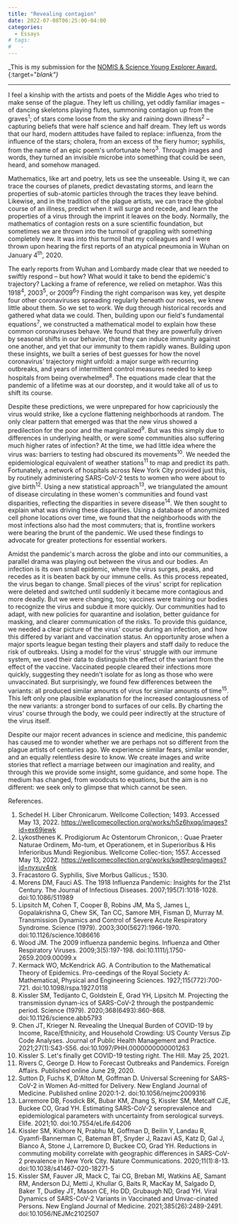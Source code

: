 ```yaml
---
title: "Revealing contagion"
date: 2022-07-08T06:25:00-04:00
categories:
  - Essays
# tags:
#   - 
---
```


_This is my submission for the [NOMIS & Science Young Explorer Award.](https://www.science.org/content/page/nomis-science-young-explorer-award){:target="_blank"}_

---

I feel a kinship with the artists and poets of the Middle Ages who tried to make sense of the plague. They left us chilling, yet oddly familiar images – of dancing skeletons playing flutes, summoning contagion up from the graves<sup>1</sup>; of stars come loose from the sky and raining down illness<sup>2</sup> – capturing beliefs that were half science and half dream. They left us words that our hard, modern attitudes have failed to replace: influenza, from the influence of the stars; cholera, from an excess of the fiery humor; syphilis, from the name of an epic poem's unfortunate hero<sup>3</sup>. Through images and words, they turned an invisible microbe into something that could be seen, heard, and somehow managed.

Mathematics, like art and poetry, lets us see the unseeable. Using it, we can trace the courses of planets, predict devastating storms, and learn the properties of sub-atomic particles through the traces they leave behind. Likewise, and in the tradition of the plague artists, we can trace the global course of an illness, predict when it will surge and recede, and learn the properties of a virus through the imprint it leaves on the body. Normally, the mathematics of contagion rests on a sure scientific foundation, but sometimes we are thrown into the turmoil of grappling with something completely new. It was into this turmoil that my colleagues and I were thrown upon hearing the first reports of an atypical pneumonia in Wuhan on January 4<sup>th</sup>, 2020.

The early reports from Wuhan and Lombardy made clear that we needed to swiftly respond – but how? What would it take to bend the epidemic's trajectory? Lacking a frame of reference, we relied on metaphor. Was this 1918<sup>4</sup>, 2003<sup>5</sup>, or 2009<sup>6</sup>? Finding the right comparison was key, yet despite four other coronaviruses spreading regularly beneath our noses, we knew little about them. So we set to work. We dug through historical records and gathered what data we could. Then, building upon our field's fundamental equations<sup>7</sup>, we constructed a mathematical model to explain how these common coronaviruses behave. We found that they are powerfully driven by seasonal shifts in our behavior, that they can induce immunity against one another, and yet that our immunity to them rapidly wanes. Building upon these insights, we built a series of best guesses for how the novel coronavirus' trajectory might unfold: a major surge with recurring outbreaks, and years of intermittent control measures needed to keep hospitals from being overwhelmed<sup>8</sup>. The equations made clear that the pandemic of a lifetime was at our doorstep, and it would take all of us to shift its course. 

Despite these predictions, we were unprepared for how capriciously the virus would strike, like a cyclone flattening neighborhoods at random. The only clear pattern that emerged was that the new virus showed a predilection for the poor and the marginalized<sup>9</sup>. But was this simply due to differences in underlying health, or were some communities also suffering much higher rates of infection? At the time, we had little idea where the virus was: barriers to testing had obscured its movements<sup>10</sup>. We needed the epidemiological equivalent of weather stations<sup>11</sup> to map and predict its path. Fortunately, a network of hospitals across New York City provided just this, by routinely administering SARS-CoV-2 tests to women who were about to give birth<sup>12</sup>. Using a new statistical approach<sup>13</sup>, we triangulated the amount of disease circulating in these women's communities and found vast disparities, reflecting the disparities in severe disease<sup>14</sup>. We then sought to explain what was driving these disparities. Using a database of anonymized cell phone locations over time, we found that the neighborhoods with the most infections also had the most commuters; that is, frontline workers were bearing the brunt of the pandemic. We used these findings to advocate for greater protections for essential workers.

Amidst the pandemic's march across the globe and into our communities, a parallel drama was playing out between the virus and our bodies. An infection is its own small epidemic, where the virus surges, peaks, and recedes as it is beaten back by our immune cells. As this process repeated, the virus began to change. Small pieces of the virus' script for replication were deleted and switched until suddenly it became more contagious and more deadly. But we were changing, too; vaccines were training our bodies to recognize the virus and subdue it more quickly. Our communities had to adapt, with new policies for quarantine and isolation, better guidance for masking, and clearer communication of the risks. To provide this guidance, we needed a clear picture of the virus' course during an infection, and how this differed by variant and vaccination status. An opportunity arose when a major sports league began testing their players and staff daily to reduce the risk of outbreaks. Using a model for the virus' struggle with our immune system, we used their data to distinguish the effect of the variant from the effect of the vaccine. Vaccinated people cleared their infections more quickly, suggesting they needn't isolate for as long as those who were unvaccinated. But surprisingly, we found few differences between the variants: all produced similar amounts of virus for similar amounts of time<sup>15</sup>. This left only one plausible explanation for the increased contagiousness of the new variants: a stronger bond to surfaces of our cells. By charting the virus' course through the body, we could peer indirectly at the structure of the virus itself. 

Despite our major recent advances in science and medicine, this pandemic has caused me to wonder whether we are perhaps not so different from the plague artists of centuries ago. We experience similar fears, similar wonder, and an equally relentless desire to know. We create images and write stories that reflect a marriage between our imagination and reality, and through this we provide some insight, some guidance, and some hope. The medium has changed, from woodcuts to equations, but the aim is no different: we seek only to glimpse that which cannot be seen. 

References.

1.  Schedel H. Liber Chronicarum. Wellcome Collection; 1493. Accessed May 13, 2022. https://wellcomecollection.org/works/h5z6hxqg/images?id=ex69jewk
2.  Lykosthenes K. Prodigiorum Ac Ostentorum Chronicon, : Quae Praeter Naturae Ordinem, Mo-tum, et Operationem, et in Superioribus & His Inferioribus Mundi Regionibus. Wellcome Collec-tion; 1557. Accessed May 13, 2022. https://wellcomecollection.org/works/kqd9eqrg/images?id=nyxuv4nk
3.  Fracastoro G. Syphilis, Sive Morbus Gallicus.; 1530.
4.  Morens DM, Fauci AS. The 1918 Influenza Pandemic: Insights for the 21st Century. The Journal of Infectious Diseases. 2007;195(7):1018-1028. doi:10.1086/511989
5.  Lipsitch M, Cohen T, Cooper B, Robins JM, Ma S, James L, Gopalakrishna G, Chew SK, Tan CC, Samore MH, Fisman D, Murray M. Transmission Dynamics and Control of Severe Acute Respiratory Syndrome. Science (1979). 2003;300(5627):1966-1970. doi:10.1126/science.1086616
6.  Wood JM. The 2009 influenza pandemic begins. Influenza and Other Respiratory Viruses. 2009;3(5):197-198. doi:10.1111/j.1750-2659.2009.00099.x
7.  Kermack WO, McKendrick AG. A Contribution to the Mathematical Theory of Epidemics. Pro-ceedings of the Royal Society A: Mathematical, Physical and Engineering Sciences. 1927;115(772):700-721. doi:10.1098/rspa.1927.0118
8.  Kissler SM, Tedijanto C, Goldstein E, Grad YH, Lipsitch M. Projecting the transmission dynam-ics of SARS-CoV-2 through the postpandemic period. Science (1979). 2020;368(6493):860-868. doi:10.1126/science.abb5793
9.  Chen JT, Krieger N. Revealing the Unequal Burden of COVID-19 by Income, Race/Ethnicity, and Household Crowding: US County Versus Zip Code Analyses. Journal of Public Health Management and Practice. 2021;27(1):S43-S56. doi:10.1097/PHH.0000000000001263
10.   Kissler S. Let's finally get COVID-19 testing right. The Hill. May 25, 2021.
11.   Rivers C, George D. How to Forecast Outbreaks and Pandemics. Foreign Affairs. Published online June 29, 2020.
12.   Sutton D, Fuchs K, D'Alton M, Goffman D. Universal Screening for SARS-CoV-2 in Women Ad-mitted for Delivery. New England Journal of Medicine. Published online 2020:1-2. doi:10.1056/nejmc2009316
13.   Larremore DB, Fosdick BK, Bubar KM, Zhang S, Kissler SM, Metcalf CJE, Buckee CO, Grad YH. Estimating SARS-CoV-2 seroprevalence and epidemiological parameters with uncertainty from serological surveys. Elife. 2021;10. doi:10.7554/eLife.64206
14.   Kissler SM, Kishore N, Prabhu M, Goffman D, Beilin Y, Landau R, Gyamfi-Bannerman C, Bateman BT, Snyder J, Razavi AS, Katz D, Gal J, Bianco A, Stone J, Larremore D, Buckee CO, Grad YH. Reductions in commuting mobility correlate with geographic differences in SARS-CoV-2 prevalence in New York City. Nature Communications. 2020;11(1):8-13. doi:10.1038/s41467-020-18271-5
15.   Kissler SM, Fauver JR, Mack C, Tai CG, Breban MI, Watkins AE, Samant RM, Anderson DJ, Metti J, Khullar G, Baits R, MacKay M, Salgado D, Baker T, Dudley JT, Mason CE, Ho DD, Grubaugh ND, Grad YH. Viral Dynamics of SARS-CoV-2 Variants in Vaccinated and Unvac-cinated Persons. New England Journal of Medicine. 2021;385(26):2489-2491. doi:10.1056/NEJMc2102507
 
